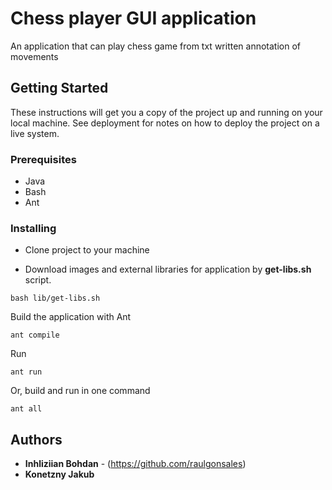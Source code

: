 # Chess player GUI application

An application that can play chess game from txt written annotation of movements

## Getting Started

These instructions will get you a copy of the project up and running on your local machine. See deployment for notes on how to deploy the project on a live system.

### Prerequisites

* Java
* Bash
* Ant

### Installing

* Clone project to your machine

* Download images and external libraries for application by **get-libs.sh** script.

```
bash lib/get-libs.sh
```

Build the application with Ant

```
ant compile
```

Run

```
ant run
```

Or, build and run in one command

```
ant all
```

## Authors

* **Inhliziian Bohdan** - (https://github.com/raulgonsales)
* **Konetzny Jakub**
